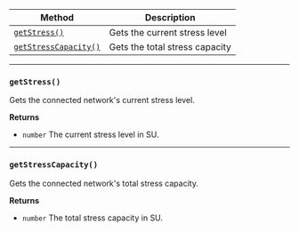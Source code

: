 | Method                                      | Description                    |
|---------------------------------------------|--------------------------------|
| [`getStress()`](#getStress)                 | Gets the current stress level  |
| [`getStressCapacity()`](#getStressCapacity) | Gets the total stress capacity |

---
### `getStress()`
Gets the connected network's current stress level.

**Returns**
- `number` The current stress level in SU.

---
### `getStressCapacity()`
Gets the connected network's total stress capacity.

**Returns**
- `number` The total stress capacity in SU.
